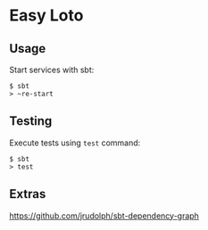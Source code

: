 # Easy Loto

## Usage

Start services with sbt:

```
$ sbt
> ~re-start
```

## Testing

Execute tests using `test` command:

```
$ sbt
> test
```

## Extras

https://github.com/jrudolph/sbt-dependency-graph

